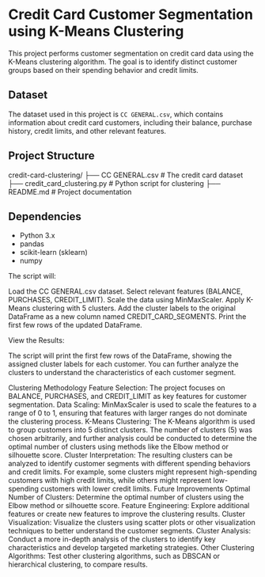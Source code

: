 # Credit Card Customer Segmentation using K-Means Clustering

This project performs customer segmentation on credit card data using the K-Means clustering algorithm. The goal is to identify distinct customer groups based on their spending behavior and credit limits.

## Dataset

The dataset used in this project is `CC GENERAL.csv`, which contains information about credit card customers, including their balance, purchase history, credit limits, and other relevant features.

## Project Structure

credit-card-clustering/
├── CC GENERAL.csv        # The credit card dataset
├── credit_card_clustering.py # Python script for clustering
├── README.md             # Project documentation 

## Dependencies

* Python 3.x
* pandas
* scikit-learn (sklearn)
* numpy

The script will:

Load the CC GENERAL.csv dataset.
Select relevant features (BALANCE, PURCHASES, CREDIT_LIMIT).
Scale the data using MinMaxScaler.
Apply K-Means clustering with 5 clusters.
Add the cluster labels to the original DataFrame as a new column named CREDIT_CARD_SEGMENTS.
Print the first few rows of the updated DataFrame.

View the Results:

The script will print the first few rows of the DataFrame, showing the assigned cluster labels for each customer. You can further analyze the clusters to understand the characteristics of each customer segment.

Clustering Methodology
Feature Selection: The project focuses on BALANCE, PURCHASES, and CREDIT_LIMIT as key features for customer segmentation.
Data Scaling: MinMaxScaler is used to scale the features to a range of 0 to 1, ensuring that features with larger ranges do not dominate the clustering process.
K-Means Clustering: The K-Means algorithm is used to group customers into 5 distinct clusters. The number of clusters (5) was chosen arbitrarily, and further analysis could be conducted to determine the optimal number of clusters using methods like the Elbow method or silhouette score.
Cluster Interpretation: The resulting clusters can be analyzed to identify customer segments with different spending behaviors and credit limits. For example, some clusters might represent high-spending customers with high credit limits, while others might represent low-spending customers with lower credit limits.
Future Improvements
Optimal Number of Clusters: Determine the optimal number of clusters using the Elbow method or silhouette score.
Feature Engineering: Explore additional features or create new features to improve the clustering results.
Cluster Visualization: Visualize the clusters using scatter plots or other visualization techniques to better understand the customer segments.
Cluster Analysis: Conduct a more in-depth analysis of the clusters to identify key characteristics and develop targeted marketing strategies.
Other Clustering Algorithms: Test other clustering algorithms, such as DBSCAN or hierarchical clustering, to compare results.

